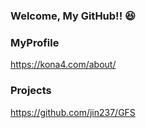 ### Welcome, My GitHub!! 😆

### MyProfile
https://kona4.com/about/

### Projects
https://github.com/jin237/GFS

<!-- ![GitHub Stats Card](https://github-readme-stats.vercel.app/api?username=kngy0306&show_icons=true) -->

<!--
<a href="https://github.com/kngy0306?tab=repositories">
  <img align="center" src="https://github-readme-stats.vercel.app/api?username=kngy0306&show_icons=true" />
</a>
-->

　<!--
<a href="https://github.com/kngy0306?tab=repositories">
  <img align="center" src="https://github-readme-stats.vercel.app/api/top-langs/?username=kngy0306&hide=c#" />
</a
-->

<!--
**kngy0306/kngy0306** is a ✨ _special_ ✨ repository because its `README.md` (this file) appears on your GitHub profile.
-->
